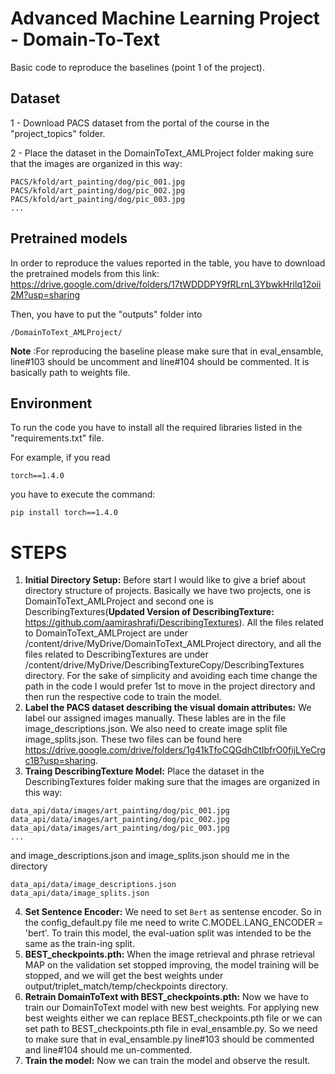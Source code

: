 # Advanced Machine Learning Project - Domain-To-Text 

Basic code to reproduce the baselines (point 1 of the project). 

## Dataset

1 - Download PACS dataset from the portal of the course in the "project_topics" folder.

2 - Place the dataset in the DomainToText_AMLProject folder making sure that the images are organized in this way:

```
PACS/kfold/art_painting/dog/pic_001.jpg
PACS/kfold/art_painting/dog/pic_002.jpg
PACS/kfold/art_painting/dog/pic_003.jpg
...
```

## Pretrained models

In order to reproduce the values reported in the table, you have to download the pretrained models from this link: https://drive.google.com/drive/folders/17tWDDDPY9fRLrnL3YbwkHrilq12oii2M?usp=sharing

Then, you have to put the "outputs" folder into 

```
/DomainToText_AMLProject/
```
**Note** :For reproducing the baseline please make sure that in eval_ensamble, line#103 should be uncomment and line#104 should be commented. It is basically path to weights file. 

## Environment

To run the code you have to install all the required libraries listed in the "requirements.txt" file.

For example, if you read

```
torch==1.4.0
```

you have to execute the command:

```
pip install torch==1.4.0
```
# STEPS
1. **Initial Directory Setup:** Before start I would like to give a brief about directory structure of projects. Basically we have two projects, one is DomainToText_AMLProject and second one is DescribingTextures(**Updated Version of DescribingTexture:** https://github.com/aamirashrafi/DescribingTextures). All the files related to DomainToText_AMLProject are under /content/drive/MyDrive/DomainToText_AMLProject directory, and all the files related to DescribingTextures are under /content/drive/MyDrive/DescribingTextureCopy/DescribingTextures directory. For the sake of simplicity and avoiding each time change the path in the code I would prefer 1st to move in the project directory and then run the respective code to train the model.
2. **Label the PACS dataset describing the visual domain attributes:** We label our assigned images manually. These lables are in the file image_descriptions.json. We also need to create image split file image_splits.json. These two files can be found here https://drive.google.com/drive/folders/1g41kTfoCQGdhCtIbfrO0fijLYeCrgc1B?usp=sharing.
3. **Traing DescribingTexture Model:** Place the dataset in the DescribingTextures folder making sure that the images are organized in this way:

```
data_api/data/images/art_painting/dog/pic_001.jpg
data_api/data/images/art_painting/dog/pic_002.jpg
data_api/data/images/art_painting/dog/pic_003.jpg
...
```
and image_descriptions.json and image_splits.json should me in the directory

```
data_api/data/image_descriptions.json
data_api/data/image_splits.json
```
4. **Set Sentence Encoder:** We need to set ``Bert`` as sentense encoder. So in the config_default.py file me need to write C.MODEL.LANG_ENCODER = 'bert'.  To train this model,  the eval-uation split was intended to be the same as the train-ing  split.
5. **BEST_checkpoints.pth:** When the image retrieval and phrase retrieval MAP on the validation set stopped improving, the model training will be stopped, and we will get the best weights under output/triplet_match/temp/checkpoints directory.
6. **Retrain DomainToText with BEST_checkpoints.pth:** Now we have to train our DomainToText model with new best weights. For applying new best weights either we can replace BEST_checkpoints.pth file or we can set path to BEST_checkpoints.pth file in eval_ensamble.py. So we need to make sure that in eval_ensamble.py line#103 should be commented and line#104 should me un-commented.
7. **Train the model:** Now we can train the model and observe the result. 

